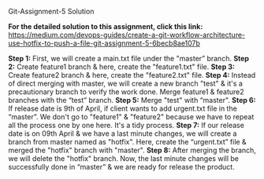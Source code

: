 Git-Assignment-5 Solution

**For the detailed solution to this assignment, click this link:** https://medium.com/devops-guides/create-a-git-workflow-architecture-use-hotfix-to-push-a-file-git-assignment-5-6becb8ae107b


**Step 1:** First, we will create a main.txt file under the "master” branch.
**Step 2:** Create feature1 branch & here, create the "feature1.txt" file.
**Step 3:** Create feature2 branch & here, create the "feature2.txt" file.
**Step 4:** Instead of direct merging with master, we will create a new branch "test" & it's a precautionary branch to verify the work done. Merge feature1 & feature2 branches with the “test” branch.
**Step 5:** Merge "test" with “master".
**Step 6:** If release date is 9th of April, if client wants to add urgent.txt file in the “master”. We don't go to "feature1" & "feature2" because we have to repeat all the process one by one here. It's a tidy process.
**Step 7:** If our release date is on 09th April & we have a last minute changes, we will create a branch from master named as "hotfix". Here, create the “urgent.txt” file & merged the "hotfix" branch with "master". 
**Step 8:** After merging the branch, we will delete the "hotfix" branch. Now, the last minute changes will be successfully done in “master” & we are ready for release the product.
